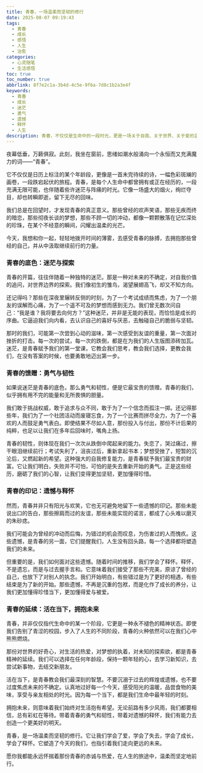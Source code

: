 ```yaml
---
title: 青春，一场温柔而坚韧的修行
date: 2025-08-07 09:19:43
tags:
  - 青春
  - 成长
  - 感悟
  - 人生
  - 治愈
categories:
  - 心灵随笔
  - 生活感悟
toc: true
toc_number: true
abbrlink: 8f7e2c1a-3b4d-4c5e-9f6a-7d8c1b2a3e4f
keywords:
  - 青春
  - 成长
  - 迷茫
  - 勇气
  - 遗憾
  - 释怀
  - 人生
description: 青春，不仅仅是生命中的一段时光，更是一场关于自我、关于世界、关于爱的温柔而坚韧的修行。它承载着我们最初的梦想与迷茫，见证了我们跌跌撞撞的成长与蜕变。这篇文章，想与你一同回望那段青涩而又充满力量的岁月，感受它如何塑造了今天的我们，并从中汲取继续前行的温暖与勇气。
---
```


夜幕低垂，万籁俱寂。此刻，我坐在窗前，思绪如潮水般涌向一个永恒而又充满魔力的词——“青春”。

它不仅仅是日历上标注的某个年龄段，更像是一首未完待续的诗，一幅色彩斑斓的画卷，一段跌宕起伏的旅程。青春，是每个人生命中都曾拥有或正在经历的，一段充满无限可能，也伴随着些许迷茫与阵痛的时光。它像一场盛大的烟火，绚烂夺目，却也转瞬即逝，留下无尽的回味。

我们总是在回望时，才发现青春的真正意义。那些曾经的欢声笑语，那些无疾而终的暗恋，那些彻夜长谈的梦想，那些不顾一切的冲动，都像一颗颗散落在记忆深处的珍珠，在某个不经意的瞬间，闪耀出温柔的光芒。

今天，我想和你一起，轻轻地拨开时间的薄雾，去感受青春的脉搏，去拥抱那些曾经的自己，并从中汲取继续前行的力量。

### 青春的底色：迷茫与探索

青春的开篇，往往伴随着一种独特的迷茫。那是一种对未来的不确定，对自我价值的追问，对世界边界的探索。我们像初生的雏鸟，渴望展翅高飞，却又不知方向。

还记得吗？那些在深夜里辗转反侧的时刻，为了一个考试成绩而焦虑，为了一个朋友的误解而心痛，为了一个遥不可及的梦想而感到无力。我们曾无数次问自己：“我是谁？我将要去向何方？”这种迷茫，并非是无能的表现，而恰恰是成长的序曲。它逼迫我们向内看，去认识自己的喜好与厌恶，去触碰自己的脆弱与坚韧。

那时的我们，可能第一次尝到心动的滋味，第一次感受到友谊的重量，第一次面对挫折的打击。每一次的尝试，每一次的跌倒，都是在为我们的人生版图添砖加瓦。迷茫，是青春赋予我们的第一堂课，它教会我们思考，教会我们选择，更教会我们，在没有答案的时候，也要勇敢地迈出第一步。

### 青春的馈赠：勇气与韧性

如果说迷茫是青春的底色，那么勇气和韧性，便是它最宝贵的馈赠。青春的我们，似乎拥有用不完的能量和无所畏惧的胆量。

我们敢于挑战权威，敢于追求与众不同，敢于为了一个信念而孤注一掷。还记得那些年，我们为了一个社团活动而废寝忘食，为了一个比赛而拼尽全力，为了一个喜欢的人而鼓足勇气表白。即使结果不尽如人意，那份投入与付出，那份不计后果的纯粹，也足以让我们在多年后回味时，嘴角上扬。

青春的韧性，则体现在我们一次次从跌倒中爬起来的能力。失恋了，哭过痛过，擦干眼泪继续前行；考试失利了，沮丧过后，重新拿起书本；梦想受挫了，短暂的沉沦后，又燃起新的希望。这种强大的自我修复能力，是青春赋予我们最宝贵的财富。它让我们明白，失败并不可怕，可怕的是失去重新开始的勇气。正是这些经历，磨砺了我们的心智，让我们变得更加坚韧，更加懂得珍惜。

### 青春的印记：遗憾与释怀

然而，青春并非只有阳光与欢笑，它也无可避免地留下一些遗憾的印记。那些未能说出口的告白，那些擦肩而过的友谊，那些未能实现的诺言，都成了心头难以磨灭的朱砂痣。

我们可能会为曾经的冲动而后悔，为错过的机会而叹息，为伤害过的人而愧疚。这些遗憾，是青春的另一面，它们提醒我们，人生没有回头路，每一个选择都将塑造我们的未来。

但重要的是，我们如何面对这些遗憾。随着时间的推移，我们学会了释怀。释怀，不是遗忘，而是与过去握手言和。它意味着我们接受了那些不完美，原谅了曾经的自己，也放下了对别人的执念。我们开始明白，有些错过是为了更好的相遇，有些结束是为了新的开始。那些遗憾，不再是沉重的包袱，而是化作了成长的养分，让我们更加懂得珍惜当下，更加懂得爱与被爱。

### 青春的延续：活在当下，拥抱未来

青春，并非仅仅指代生命中的某一个阶段，它更是一种永不褪色的精神状态。即使我们告别了青涩的校园，步入了人生的不同阶段，青春的火种依然可以在我们心中熊熊燃烧。

那份对世界的好奇心，对生活的热爱，对梦想的执着，对未知的探索欲，都是青春精神的延续。我们可以选择在任何年龄段，保持一颗年轻的心，去学习新知识，去尝试新事物，去结交新朋友。

活在当下，是青春教会我们最深刻的智慧。不要沉溺于过去的辉煌或遗憾，也不要过度焦虑未来的不确定。认真地过好每一个今天，感受阳光的温暖，品尝食物的美味，享受与亲友相处的时光。因为每一个当下，都是我们生命中最年轻的时刻。

拥抱未来，则意味着我们始终对生活抱有希望。无论前路有多少风雨，我们都要相信，总有彩虹在等待。带着青春的勇气和韧性，带着对遗憾的释怀，我们有能力去创造一个更美好的明天。

青春，是一场温柔而坚韧的修行。它让我们学会了爱，学会了失去，学会了成长，学会了释怀。它塑造了今天的我们，也指引着我们走向更远的未来。

愿你我都能永远怀揣着那份青春的赤诚与热爱，在人生的旅途中，温柔而坚定地前行。